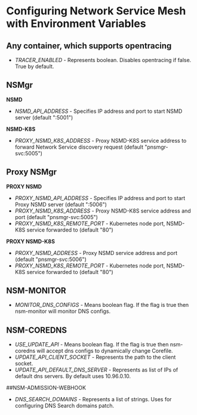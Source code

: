 # Configuring Network Service Mesh with Environment Variables

## Any container, which supports opentracing
* *TRACER_ENABLED* - Represents boolean. Disables opentracing if false. True by default.

## NSMgr

**NSMD**

* *NSMD_API_ADDRESS* - Specifies IP address and port to start NSMD server (default ":5001")

**NSMD-K8S**

* *PROXY_NSMD_K8S_ADDRESS* - Proxy NSMD-K8S service address to forward Network Service discovery request (default "pnsmgr-svc:5005")

## Proxy NSMgr

**PROXY NSMD**

* *PROXY_NSMD_API_ADDRESS* - Specifies IP address and port to start Proxy NSMD server (default ":5006")
* *PROXY_NSMD_K8S_ADDRESS* - Proxy NSMD-K8S service address and port (default "pnsmgr-svc:5005")
* *PROXY_NSMD_K8S_REMOTE_PORT* - Kubernetes node port, NSMD-K8S service forwarded to (default "80")

**PROXY NSMD-K8S**

* *PROXY_NSMD_ADDRESS* - Proxy NSMD service address and port (default "pnsmgr-svc:5006")
* *PROXY_NSMD_K8S_REMOTE_PORT* - Kubernetes node port, NSMD-K8S service forwarded to (default "80")

## NSM-MONITOR
* *MONITOR_DNS_CONFIGS* - Means boolean flag. If the flag is true then nsm-monitor will monitor DNS configs.

## NSM-COREDNS
* *USE_UPDATE_API* - Means boolean flag. If the flag is true then nsm-coredns will accept dns configs to dynamically change Corefile.
* *UPDATE_API_CLIENT_SOCKET* - Represents the path to the client socket.
* *UPDATE_API_DEFAULT_DNS_SERVER* - Represents as list of IPs of default dns servers. By default uses 10.96.0.10.


##NSM-ADMISSION-WEBHOOK
* *DNS_SEARCH_DOMAINS* - Represents a list of strings. Uses for configuring DNS Search domains patch.